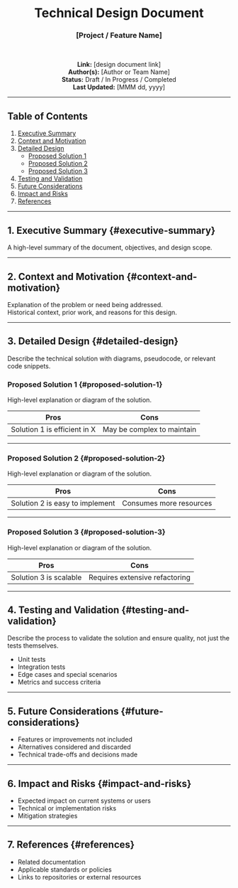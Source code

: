 <div align="center">

# Technical Design Document  
### [Project / Feature Name]  

<br>

**Link:** [design document link]  
**Author(s):** [Author or Team Name]  
**Status:** Draft / In Progress / Completed  
**Last Updated:** [MMM dd, yyyy]  

</div>

---

## Table of Contents

1. [Executive Summary](#executive-summary)  
2. [Context and Motivation](#context-and-motivation)  
3. [Detailed Design](#detailed-design)  
   - [Proposed Solution 1](#proposed-solution-1)  
   - [Proposed Solution 2](#proposed-solution-2)  
   - [Proposed Solution 3](#proposed-solution-3)  
4. [Testing and Validation](#testing-and-validation)  
5. [Future Considerations](#future-considerations)  
6. [Impact and Risks](#impact-and-risks)  
7. [References](#references)

---

## 1. Executive Summary {#executive-summary}

A high-level summary of the document, objectives, and design scope.

---

## 2. Context and Motivation {#context-and-motivation}

Explanation of the problem or need being addressed.  
Historical context, prior work, and reasons for this design.

---

## 3. Detailed Design {#detailed-design}

Describe the technical solution with diagrams, pseudocode, or relevant code snippets.

### Proposed Solution 1 {#proposed-solution-1}

High-level explanation or diagram of the solution.

| Pros             | Cons                 |
| ---------------- | -------------------- |
| Solution 1 is efficient in X | May be complex to maintain |

---

### Proposed Solution 2 {#proposed-solution-2}

High-level explanation or diagram of the solution.

| Pros             | Cons                 |
| ---------------- | -------------------- |
| Solution 2 is easy to implement | Consumes more resources |

---

### Proposed Solution 3 {#proposed-solution-3}

High-level explanation or diagram of the solution.

| Pros             | Cons                 |
| ---------------- | -------------------- |
| Solution 3 is scalable | Requires extensive refactoring |

---

## 4. Testing and Validation {#testing-and-validation}

Describe the process to validate the solution and ensure quality, not just the tests themselves.

- Unit tests  
- Integration tests  
- Edge cases and special scenarios  
- Metrics and success criteria  

---

## 5. Future Considerations {#future-considerations}

- Features or improvements not included  
- Alternatives considered and discarded  
- Technical trade-offs and decisions made  

---

## 6. Impact and Risks {#impact-and-risks}

- Expected impact on current systems or users  
- Technical or implementation risks  
- Mitigation strategies  

---

## 7. References {#references}

- Related documentation  
- Applicable standards or policies  
- Links to repositories or external resources  
